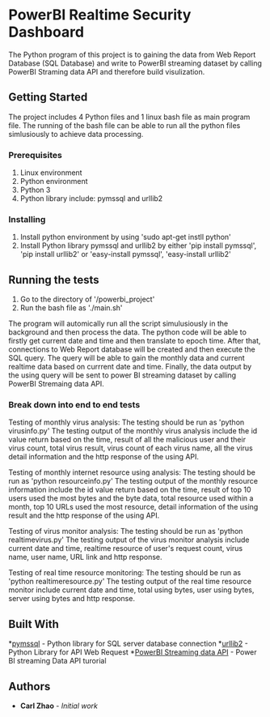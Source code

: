 # PowerBI Realtime Security Dashboard
The Python program of this project is to gaining the data from Web Report Database (SQL Database) and write to PowerBI streaming dataset by calling PowerBI Straming data API and therefore build visulization.

## Getting Started
The project includes 4 Python files and 1 linux bash file as main program file. The running of the bash file can be able to run all the python files simlusiously to achieve data processing. 

### Prerequisites
1. Linux environment
2. Python environment
3. Python 3 
4. Python library include: pymssql and urllib2


### Installing
1. Install python environment by using 'sudo apt-get instll python'
2. Install Python library pymssql and urllib2 by either 'pip install pymssql', 'pip install urllib2' or 'easy-install pymssql', 'easy-install urllib2'


## Running the tests
1. Go to the directory of '/powerbi_project'
2. Run the bash file as './main.sh'

The program will automically run all the script simulusiously in the background and then process the data.
The python code will be able to firstly get current date and time and then translate to epoch time.
After that, connections to Web Report database will be created and then execute the SQL query.
The query will be able to gain the monthly data and current realtime data based on currrent date and time.
Finally, the data output by the using query will be sent to power BI streaming dataset by calling PowerBI Stremaing data API. 


### Break down into end to end tests
Testing of monthly virus analysis:
The testing should be run as 'python virusinfo.py'
The testing output of the monthly virus analysis include the id value return based on the time, result of all the malicious user and their virus count, total virus result, virus count of each virus name, all the virus detail information and the http response of the using API. 

Testing of monthly internet resource using analysis:
The testing should be run as 'python resourceinfo.py'
The testing output of the monthly resource information include the id value return based on the time, result of top 10 users used the most bytes and the byte data, total resource used within a month, top 10 URLs used the most resource, detail information of the using result and the http response of the using API.

Testing of virus monitor analysis:
The testing should be run as 'python realtimevirus.py' 
The testing output of the virus monitor analysis include current date and time, realtime resource of user's request count, virus name, user name, URL link and http response. 

Testing of real time resource monitoring:
The testing should be run as 'python realtimeresource.py'
The testing output of the real time resource monitor include current date and time, total using bytes, user using bytes, server using bytes and http response.


## Built With

*[pymssql](http://pymssql.org/en/stable/) - Python library for SQL server database connection
*[urllib2](https://docs.python.org/2/library/urllib2.html) - Python Library for API Web Request
*[PowerBI Streaming data API](https://powerbi.microsoft.com/en-us/documentation/powerbi-service-real-time-streaming/) - Power BI streaming Data API turorial


## Authors

* **Carl Zhao** - *Initial work* 



